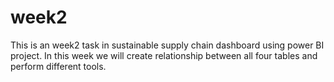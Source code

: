 # week2
This is an week2 task in sustainable supply chain dashboard using power BI project. In this week we will create relationship between all four tables and perform different tools.
